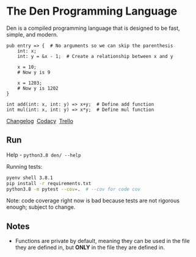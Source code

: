 # The Den Programming Language

Den is a compiled programming language that is designed to be fast, simple, and modern.

```den
pub entry => {  # No arguments so we can skip the parenthesis
    int: x;
    int: y = &x - 1;  # Create a relationship between x and y

    x = 10;
    # Now y is 9

    x = 1203;
    # Now y is 1202
}

int add(int: x, int: y) => x+y;  # Define add function
int mul(int: x, int: y) => x*y;  # Define mul function
```

[Changelog](./changelog.md)&nbsp;&nbsp;[Codacy](https://www.codacy.com/manual/MonliH/den)&nbsp;&nbsp;[Trello](https://trello.com/b/gqVgP9Yf/the-den-programming-language)

## Run

Help - `python3.8 den/ --help`

Running tests:

```bash
pyenv shell 3.8.1
pip install -r requirements.txt
python3.8 -m pytest --cov=.  # --cov for code cov 
```

Note: code coverage right now is bad because tests are not rigorous enough; subject to change.

## Notes

* Functions are private by default, meaning they can be used in the file they are defined in, but **ONLY** in the file     they are defined in.
